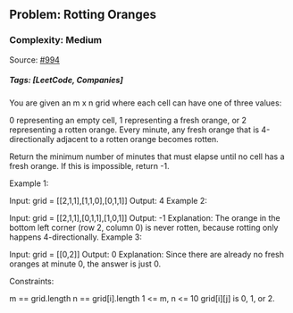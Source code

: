 ## Problem: Rotting Oranges

### Complexity: Medium

Source: [#994](https://leetcode.com/problems/rotting-oranges/description/)

##### Tags: [LeetCode, Companies]

You are given an m x n grid where each cell can have one of three values:

0 representing an empty cell,
1 representing a fresh orange, or
2 representing a rotten orange.
Every minute, any fresh orange that is 4-directionally adjacent to a rotten orange becomes rotten.

Return the minimum number of minutes that must elapse until no cell has a fresh orange. If this is impossible, return -1.

Example 1:

Input: grid = [[2,1,1],[1,1,0],[0,1,1]]
Output: 4
Example 2:

Input: grid = [[2,1,1],[0,1,1],[1,0,1]]
Output: -1
Explanation: The orange in the bottom left corner (row 2, column 0) is never rotten, because rotting only happens 4-directionally.
Example 3:

Input: grid = [[0,2]]
Output: 0
Explanation: Since there are already no fresh oranges at minute 0, the answer is just 0.

Constraints:

m == grid.length
n == grid[i].length
1 <= m, n <= 10
grid[i][j] is 0, 1, or 2.
